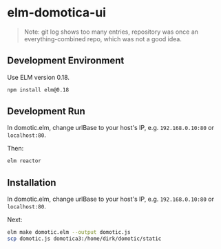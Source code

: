 # elm-domotica-ui

> Note: git log shows too many entries, repository was once an everything-combined repo, which was not a good idea.

## Development Environment

Use ELM version 0.18.

```bash
npm install elm@0.18
```

## Development Run

In domotic.elm, change urlBase to your host's IP, e.g. `192.168.0.10:80` or `localhost:80`.

Then:
```bash
elm reactor
```

## Installation

In domotic.elm, change urlBase to your host's IP, e.g. `192.168.0.10:80` or `localhost:80`.

Next:

```bash
elm make domotic.elm --output domotic.js
scp domotic.js domotica3:/home/dirk/domotic/static
```